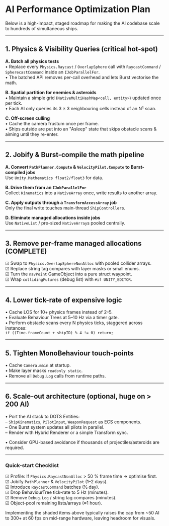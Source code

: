 # AI Performance Optimization Plan

Below is a high-impact, staged roadmap for making the AI codebase scale to hundreds of simultaneous ships.

---

## 1. Physics & Visibility Queries  (critical hot-spot)

**A. Batch all physics tests**  
• Replace every `Physics.Raycast` / `OverlapSphere` call with `RaycastCommand` / `SpherecastCommand` inside an `IJobParallelFor`.  
• The batched API removes per-call overhead and lets Burst vectorise the math.

**B. Spatial partition for enemies & asteroids**  
• Maintain a simple grid (`NativeMultiHashMap<cell, entity>`) updated once per tick.  
• Each AI only queries its 3 × 3 neighbouring cells instead of an N² scan.

**C. Off-screen culling**  
• Cache the camera frustum once per frame.  
• Ships outside are put into an "Asleep" state that skips obstacle scans & aiming until they re-enter.

---

## 2. Jobify & Burst-compile the math pipeline

**A. Convert `PathPlanner.Compute` & `VelocityPilot.Compute` to Burst-compiled jobs**  
Use `Unity.Mathematics float2/float3` for data.

**B. Drive them from an `IJobParallelFor`**  
Collect `Kinematics` into a `NativeArray` once, write results to another array.

**C. Apply outputs through a `TransformAccessArray` job**  
Only the final write touches main-thread `ShipController`s.

**D. Eliminate managed allocations inside jobs**  
Use `NativeList` / pre-sized `NativeArray`s pooled centrally.

---

## 3. Remove per-frame managed allocations (COMPLETE)

☑ Swap to `Physics.OverlapSphereNonAlloc` with pooled collider arrays.  
☑ Replace string tag compares with layer masks or small enums.  
☑ Turn the `navPoint` GameObject into a pure struct waypoint.  
☑ Wrap `collidingFutures` (debug list) with `#if UNITY_EDITOR`.

---

## 4. Lower tick-rate of expensive logic

• Cache LOS for 10+ physics frames instead of 2–5.  
• Evaluate Behaviour Trees at 5–10 Hz via a timer gate.  
• Perform obstacle scans every N physics ticks, staggered across instances:  
  `if ((Time.frameCount + shipID) % 4 != 0) return;`

---

## 5. Tighten MonoBehaviour touch-points

• Cache `Camera.main` at startup.  
• Make layer masks `readonly static`.  
• Remove all `Debug.Log` calls from runtime paths.

---

## 6. Scale-out architecture (optional, huge on > 200 AI)

• Port the AI stack to DOTS Entities:  
  – `ShipKinematics`, `PilotInput`, `WeaponRequest` as ECS components.  
  – One Burst system updates all pilots in parallel.  
  – Render with Hybrid Renderer or a simple Transform sync.

• Consider GPU-based avoidance if thousands of projectiles/asteroids are required.

---

### Quick-start Checklist

☑ Profile: If `Physics.RaycastNonAlloc` > 50 % frame time → optimise first.  
☑ Jobify `PathPlanner` & `VelocityPilot` (1–2 days).  
☑ Introduce `RaycastCommand` batches (½ day).  
☑ Drop BehaviourTree tick-rate to 5 Hz (minutes).  
☑ Remove `Debug.Log` / string tag compares (minutes).  
☑ Object-pool remaining lists/arrays (≈1 hour).

Implementing the shaded items above typically raises the cap from ~50 AI to 300+ at 60 fps on mid-range hardware, leaving headroom for visuals. 